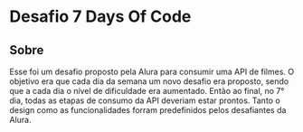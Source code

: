 # Desafio 7 Days Of Code

##  Sobre

Esse foi um desafio proposto pela Alura para consumir uma API de filmes. O objetivo era que cada dia da semana um novo desafio era proposto, sendo que a cada dia o nível de dificuldade era aumentado. Então ao final, no 7° dia, todas as etapas de consumo da API deveriam estar prontos.
Tanto o design como as funcionalidades forram predefinidos pelos desafiantes da Alura.
